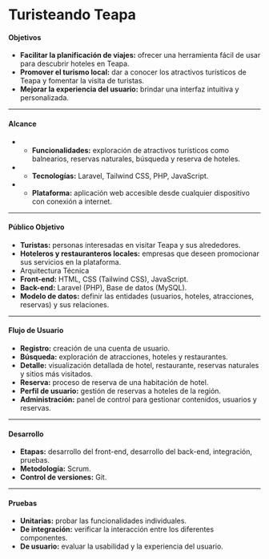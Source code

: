 # Turisteando Teapa 


#### Objetivos

- **Facilitar la planificación de viajes:** ofrecer una herramienta fácil de usar para descubrir hoteles en Teapa.
- **Promover el turismo local:** dar a conocer los atractivos turísticos de Teapa y fomentar la visita de turistas.
- **Mejorar la experiencia del usuario:** brindar una interfaz intuitiva y personalizada.

------------


#### Alcance

- -  **Funcionalidades:** exploración de atractivos turísticos como balnearios, reservas naturales, búsqueda y reserva de hoteles.
- - **Tecnologías:** Laravel, Tailwind CSS, PHP, JavaScript.
- - **Plataforma:** aplicación web accesible desde cualquier dispositivo con conexión a internet.

------------



#### Público Objetivo 

-  **Turistas:** personas interesadas en visitar Teapa y sus alrededores.
- **Hoteleros y restauranteros locales:** empresas que deseen promocionar sus servicios en la plataforma.
-  Arquitectura Técnica
-  **Front-end:** HTML, CSS (Tailwind CSS), JavaScript.
- **Back-end:** Laravel (PHP), Base de datos (MySQL).
- **Modelo de datos:** definir las entidades (usuarios, hoteles, atracciones, reservas) y sus relaciones.

------------



#### Flujo de Usuario
- **Registro:** creación de una cuenta de usuario.
- **Búsqueda:** exploración de atracciones, hoteles y restaurantes.
- **Detalle:** visualización detallada de hotel, restaurante, reservas naturales y sitios más visitados.
- **Reserva:** proceso de reserva de una habitación de hotel.
- **Perfil de usuario:** gestión de reservas a hoteles de la región.
- **Administración:** panel de control para gestionar contenidos, usuarios y reservas.


------------



#### Desarrollo

- **Etapas:** desarrollo del front-end, desarrollo del back-end, integración, pruebas.
- **Metodología:** Scrum.
- **Control de versiones:** Git.

------------



#### Pruebas

- **Unitarias:** probar las funcionalidades individuales.
- **De integración:** verificar la interacción entre los diferentes componentes.
- **De usuario:** evaluar la usabilidad y la experiencia del usuario.
